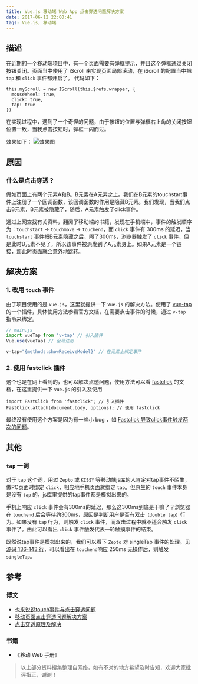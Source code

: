 ```yaml
---
title: Vue.js 移动端 Web App 点击穿透问题解决方案
date: 2017-06-12 22:00:41
tags: Vue.js, 移动端
---
```


## 描述

在近期的一个移动端项目中，有一个页面需要有弹框提示，并且这个弹框通过关闭按钮关闭。页面当中使用了 iScroll 来实现页面局部滚动，在 iScroll 的配置当中把 `tap` 和 `click` 事件都开启了。
代码如下：
```
this.myScroll = new IScroll(this.$refs.wrapper, {
  mouseWheel: true,
  click: true,
  tap: true
})
```
在实现过程中，遇到了一个奇怪的问题，由于按钮的位置与弹框右上角的关闭按钮位置一致，当我点击按钮时，弹框一闪而过。

<!-- more -->

效果如下：
![效果图](https://wx3.sinaimg.cn/mw690/85f4065cgy1fgiqepbjycg20df0lkwip.gif)


## 原因

### 什么是点击穿透？

假如页面上有两个元素A和B。B元素在A元素之上。我们在B元素的touchstart事件上注册了一个回调函数，该回调函数的作用是隐藏B元素。我们发现，当我们点击B元素，B元素被隐藏了，随后，A元素触发了click事件。

通过上网查找有关资料，翻阅了移动端的书籍，发现在手机端中，事件的触发顺序为：`touchstart` -> `touchmove` -> `touchend`，而 `click` 事件有 300ms 的延迟，当 `touchstart` 事件把B元素隐藏之后，隔了300ms，浏览器触发了 `click` 事件，但是此时B元素不见了，所以该事件被派发到了A元素身上。如果A元素是一个链接，那此时页面就会意外地跳转。


## 解决方案

### 1. 改用 `touch` 事件

由于项目使用的是 `Vue.js`，这里就提供一下 `Vue.js` 的解决方法。使用了 [vue-tap](https://github.com/MeCKodo/vue-tap)  的一个插件，具体使用方法参看官方文档，在需要点击事件的时候，通过 `v-tap` 指令来绑定。
```javascript
// main.js
import vueTap from 'v-tap' // 引入插件
Vue.use(vueTap) // 全局注册
```
```javascript
v-tap="{methods:showReceiveModel}" // 在元素上绑定事件
```

### 2. 使用 fastclick 插件

这个也是在网上看到的，也可以解决点透问题，使用方法可以看 [fastclick](https://github.com/ftlabs/fastclick) 的文档，在这里提供一下 `Vue.js` 的引入及使用
```
import FastClick from 'fastclick'; // 引入插件
FastClick.attach(document.body, options); // 使用 fastclick
```

最终没有使用这个方案是因为有一些小 bug ，如 [Fastclick 导致click事件触发两次的问题](http://blog.csdn.net/forevercjl/article/details/46730157)。

## 其他

###  `tap` 一词
对于 `tap` 这个词，用过 `Zepto` 或 `KISSY` 等移动端js库的人肯定对tap事件不陌生，做PC页面时绑定 `click`，相应地手机页面就绑定 `tap`。但原生的 `touch` 事件本身是没有 `tap` 的，js库里提供的tap事件都是模拟出来的。

手机上响应 `click` 事件会有300ms的延迟，那么这300ms到底是干嘛了？浏览器在 `touchend` 后会等待约300ms，原因是判断用户是否有双击`（double tap）`行为。如果没有 `tap` 行为，则触发 `click` 事件，而双击过程中就不适合触发 `click` 事件了。由此可以看出 `click` 事件触发代表一轮触摸事件的结束。

既然说tap事件是模拟出来的，我们可以看下 `Zepto` 对 singleTap 事件的处理。见 [源码 136-143 行](https://github.com/madrobby/zepto/blob/master/src/touch.js#L136-L143)，可以看出在 `touchend`响应 250ms 无操作后，则触发 `singleTap`。


## 参考

### 博文
- [也来说说touch事件与点击穿透问题](https://segmentfault.com/a/1190000003848737)
- [移动页面点击穿透问题解决方案](http://www.ayqy.net/blog/%E7%A7%BB%E5%8A%A8%E9%A1%B5%E9%9D%A2%E7%82%B9%E5%87%BB%E7%A9%BF%E9%80%8F%E9%97%AE%E9%A2%98%E8%A7%A3%E5%86%B3%E6%96%B9%E6%A1%88/)
- [点击穿透原理及解决](http://www.cnblogs.com/shytong/p/5463673.html)

### 书籍
- 《移动 Web 手册》

> 以上部分资料搜集整理自网络，如有不对的地方希望及时告知，欢迎大家批评指正，谢谢！


